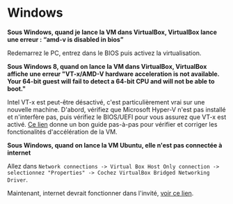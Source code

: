 # Windows

**Sous Windows, quand je lance la VM dans VirtualBox, VirtualBox lance une erreur : “amd-v is disabled in bios”**

Redemarrez le PC, entrez dans le BIOS puis activez la virtualisation.

**Sous Windows 8, quand on lance la VM dans VirtualBox, VirtualBox affiche une erreur "VT-x/AMD-V hardware acceleration is not available. Your 64-bit guest will fail to detect a 64-bit CPU and will not be able to boot."**

Intel VT-x est peut-être désactivé, c'est particulièrement vrai sur une nouvelle machine. D'abord, vérifiez que Microsoft Hyper-V n'est pas installé et n'interfère pas, puis vérifiez le BIOS/UEFI pour vous assurez que VT-x est activé. [Ce lien](http://www.howtogeek.com/213795/how-to-enable-intel-vt-x-in-your-computers-bios-or-uefi-firmware/) donne un bon guide pas-à-pas pour vérifier et corriger les fonctionalités d'accélération de la VM.

**Sous Windows, quand on lance la VM Ubuntu, elle n'est pas connectée à internet**

Allez dans ```Network connections -> Virtual Box Host Only connection -> selectionnez "Properties" -> Cochez VirtualBox Bridged Networking Driver```.

Maintenant, internet devrait fonctionner dans l'invité, [voir ce lien](
http://stackoverflow.com/questions/35375/internet-access-in-ubuntu-on-virtualbox).

